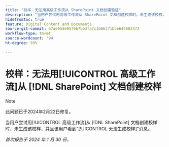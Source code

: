 ```yaml
---
title: "校样：无法用高级工作流从 SharePoint 文档创建验证"
description: "当用户尝试用高级工作流从 SharePoint 文档创建校样时，未生成该校样，并且该用户看到“无法生成校样”消息。"
hidefromtoc: true
feature: Digital Content and Documents
source-git-commit: 67ae05de95f667bb3fa7c1b06271bbe644682472
workflow-type: tm+mt
source-wordcount: '94'
ht-degree: 93%

---
```



# 校样：无法用[!UICONTROL 高级工作流]从 [!DNL SharePoint] 文档创建校样

>[!NOTE]
>
>此问题已于2024年2月22日修复。

当用户尝试用[!UICONTROL 高级工作流]从 [!DNL SharePoint] 文档创建校样时，未生成该校样，并且该用户看到“[!UICONTROL 无法生成校样]”消息。

_首次报告于 2024 年 1 月 30 日。_
